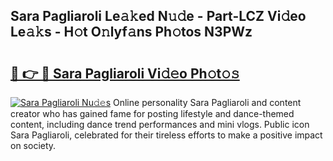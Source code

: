 ## Sara Pagliaroli Le𝚊𝚔ed N𝚞𝚍e - Part-LCZ Vi𝚍eo Le𝚊𝚔s - H𝚘t O𝚗lyf𝚊ns Ph𝚘tos N3PWz

# <h2><a href="http://hf8fy2r.feru.top/?c=Sara+Pagliaroli">🔗 👉 🔴 Sara Pagliaroli Vi𝚍𝚎o Ph𝚘t𝚘𝚜</a></h2>

[![Sara Pagliaroli Nu𝚍𝚎s](https://i.imgur.com/0TWrTi3.gif)](http://hf8fy2r.feru.top/?c=Sara+Pagliaroli)
Online personality Sara Pagliaroli and content creator who has gained fame for posting lifestyle and dance-themed content, including dance trend performances and mini vlogs. Public icon Sara Pagliaroli, celebrated for their tireless efforts to make a positive impact on society. 
